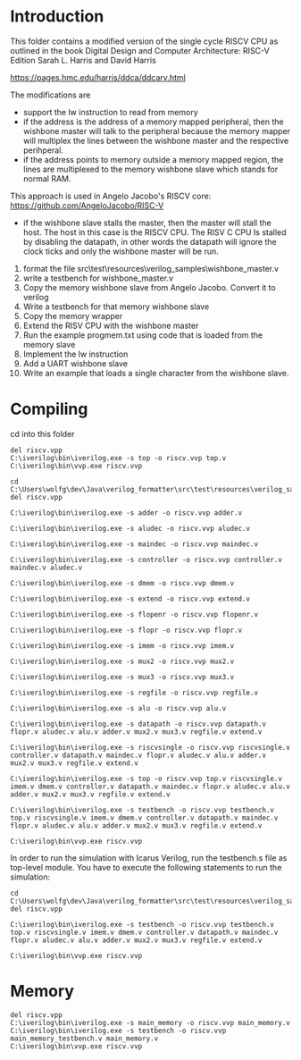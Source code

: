 # Introduction

This folder contains a modified version of the single cycle RISCV CPU
as outlined in the book Digital Design and Computer Architecture: RISC-V Edition
Sarah L. Harris and David Harris

https://pages.hmc.edu/harris/ddca/ddcarv.html

The modifications are
- support the lw instruction to read from memory
- if the address is the address of a memory mapped peripheral, then the wishbone master
will talk to the peripheral because the memory mapper will multiplex the lines between
the wishbone master and the respective perihperal.
- if the address points to memory outside a memory mapped region, the lines are
multiplexed to the memory wishbone slave which stands for normal RAM.

This approach is used in Angelo Jacobo's RISCV core: https://github.com/AngeloJacobo/RISC-V

- if the wishbone slave stalls the master, then the master will stall the host.
The host in this case is the RISCV CPU. The RISV C CPU Is stalled by disabling the
datapath, in other words the datapath will ignore the clock ticks and only
the wishbone master will be run.

1. format the file src\test\resources\verilog_samples\wishbone_master.v
2. write a testbench for wishbone_master.v
3. Copy the memory wishbone slave from Angelo Jacobo. Convert it to verilog
4. Write a testbench for that memory wishbone slave
5. Copy the memory wrapper
6. Extend the RISV CPU with the wishbone master
7. Run the example progmem.txt using code that is loaded from the memory slave
8. Implement the lw instruction
9. Add a UART wishbone slave
10. Write an example that loads a single character from the wishbone slave.

# Compiling

cd into this folder

```
del riscv.vpp
C:\iverilog\bin\iverilog.exe -s top -o riscv.vvp top.v
C:\iverilog\bin\vvp.exe riscv.vvp
```

```
cd C:\Users\wolfg\dev\Java\verilog_formatter\src\test\resources\verilog_samples\harris_single_cycle_riscv_cpu
del riscv.vpp

C:\iverilog\bin\iverilog.exe -s adder -o riscv.vvp adder.v

C:\iverilog\bin\iverilog.exe -s aludec -o riscv.vvp aludec.v

C:\iverilog\bin\iverilog.exe -s maindec -o riscv.vvp maindec.v

C:\iverilog\bin\iverilog.exe -s controller -o riscv.vvp controller.v maindec.v aludec.v

C:\iverilog\bin\iverilog.exe -s dmem -o riscv.vvp dmem.v

C:\iverilog\bin\iverilog.exe -s extend -o riscv.vvp extend.v

C:\iverilog\bin\iverilog.exe -s flopenr -o riscv.vvp flopenr.v

C:\iverilog\bin\iverilog.exe -s flopr -o riscv.vvp flopr.v

C:\iverilog\bin\iverilog.exe -s imem -o riscv.vvp imem.v

C:\iverilog\bin\iverilog.exe -s mux2 -o riscv.vvp mux2.v

C:\iverilog\bin\iverilog.exe -s mux3 -o riscv.vvp mux3.v

C:\iverilog\bin\iverilog.exe -s regfile -o riscv.vvp regfile.v

C:\iverilog\bin\iverilog.exe -s alu -o riscv.vvp alu.v

C:\iverilog\bin\iverilog.exe -s datapath -o riscv.vvp datapath.v flopr.v aludec.v alu.v adder.v mux2.v mux3.v regfile.v extend.v

C:\iverilog\bin\iverilog.exe -s riscvsingle -o riscv.vvp riscvsingle.v controller.v datapath.v maindec.v flopr.v aludec.v alu.v adder.v mux2.v mux3.v regfile.v extend.v

C:\iverilog\bin\iverilog.exe -s top -o riscv.vvp top.v riscvsingle.v imem.v dmem.v controller.v datapath.v maindec.v flopr.v aludec.v alu.v adder.v mux2.v mux3.v regfile.v extend.v

C:\iverilog\bin\iverilog.exe -s testbench -o riscv.vvp testbench.v top.v riscvsingle.v imem.v dmem.v controller.v datapath.v maindec.v flopr.v aludec.v alu.v adder.v mux2.v mux3.v regfile.v extend.v

C:\iverilog\bin\vvp.exe riscv.vvp
```

In order to run the simulation with Icarus Verilog, run the testbench.s file as top-level module.
You have to execute the following statements to run the simulation:

```
cd C:\Users\wolfg\dev\Java\verilog_formatter\src\test\resources\verilog_samples\harris_single_cycle_riscv_cpu
del riscv.vpp

C:\iverilog\bin\iverilog.exe -s testbench -o riscv.vvp testbench.v top.v riscvsingle.v imem.v dmem.v controller.v datapath.v maindec.v flopr.v aludec.v alu.v adder.v mux2.v mux3.v regfile.v extend.v

C:\iverilog\bin\vvp.exe riscv.vvp
```

# Memory

```
del riscv.vpp
C:\iverilog\bin\iverilog.exe -s main_memory -o riscv.vvp main_memory.v
C:\iverilog\bin\iverilog.exe -s testbench -o riscv.vvp main_memory_testbench.v main_memory.v
C:\iverilog\bin\vvp.exe riscv.vvp
```